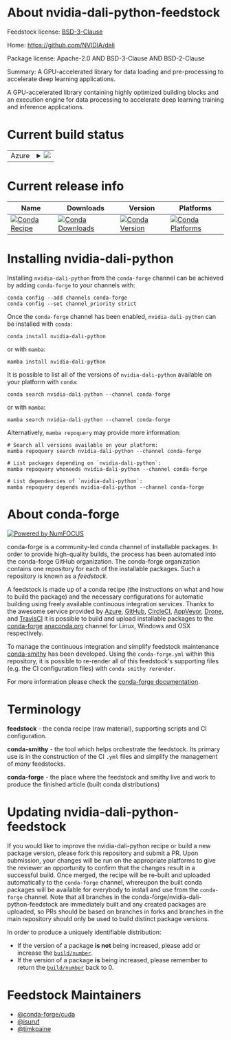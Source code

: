 About nvidia-dali-python-feedstock
==================================

Feedstock license: [BSD-3-Clause](https://github.com/conda-forge/nvidia-dali-python-feedstock/blob/main/LICENSE.txt)

Home: https://github.com/NVIDIA/dali

Package license: Apache-2.0 AND BSD-3-Clause AND BSD-2-Clause

Summary: A GPU-accelerated library for data loading and pre-processing to accelerate deep learning applications.

A GPU-accelerated library containing highly optimized building blocks and
an execution engine for data processing to accelerate deep learning training
and inference applications.

Current build status
====================


<table>
    
  <tr>
    <td>Azure</td>
    <td>
      <details>
        <summary>
          <a href="https://dev.azure.com/conda-forge/feedstock-builds/_build/latest?definitionId=23518&branchName=main">
            <img src="https://dev.azure.com/conda-forge/feedstock-builds/_apis/build/status/nvidia-dali-python-feedstock?branchName=main">
          </a>
        </summary>
        <table>
          <thead><tr><th>Variant</th><th>Status</th></tr></thead>
          <tbody><tr>
              <td>linux_64_cuda_compiler_version12.9python3.10.____cpython</td>
              <td>
                <a href="https://dev.azure.com/conda-forge/feedstock-builds/_build/latest?definitionId=23518&branchName=main">
                  <img src="https://dev.azure.com/conda-forge/feedstock-builds/_apis/build/status/nvidia-dali-python-feedstock?branchName=main&jobName=linux&configuration=linux%20linux_64_cuda_compiler_version12.9python3.10.____cpython" alt="variant">
                </a>
              </td>
            </tr><tr>
              <td>linux_64_cuda_compiler_version12.9python3.11.____cpython</td>
              <td>
                <a href="https://dev.azure.com/conda-forge/feedstock-builds/_build/latest?definitionId=23518&branchName=main">
                  <img src="https://dev.azure.com/conda-forge/feedstock-builds/_apis/build/status/nvidia-dali-python-feedstock?branchName=main&jobName=linux&configuration=linux%20linux_64_cuda_compiler_version12.9python3.11.____cpython" alt="variant">
                </a>
              </td>
            </tr><tr>
              <td>linux_64_cuda_compiler_version12.9python3.12.____cpython</td>
              <td>
                <a href="https://dev.azure.com/conda-forge/feedstock-builds/_build/latest?definitionId=23518&branchName=main">
                  <img src="https://dev.azure.com/conda-forge/feedstock-builds/_apis/build/status/nvidia-dali-python-feedstock?branchName=main&jobName=linux&configuration=linux%20linux_64_cuda_compiler_version12.9python3.12.____cpython" alt="variant">
                </a>
              </td>
            </tr><tr>
              <td>linux_64_cuda_compiler_version12.9python3.13.____cp313</td>
              <td>
                <a href="https://dev.azure.com/conda-forge/feedstock-builds/_build/latest?definitionId=23518&branchName=main">
                  <img src="https://dev.azure.com/conda-forge/feedstock-builds/_apis/build/status/nvidia-dali-python-feedstock?branchName=main&jobName=linux&configuration=linux%20linux_64_cuda_compiler_version12.9python3.13.____cp313" alt="variant">
                </a>
              </td>
            </tr><tr>
              <td>linux_64_cuda_compiler_version12.9python3.9.____cpython</td>
              <td>
                <a href="https://dev.azure.com/conda-forge/feedstock-builds/_build/latest?definitionId=23518&branchName=main">
                  <img src="https://dev.azure.com/conda-forge/feedstock-builds/_apis/build/status/nvidia-dali-python-feedstock?branchName=main&jobName=linux&configuration=linux%20linux_64_cuda_compiler_version12.9python3.9.____cpython" alt="variant">
                </a>
              </td>
            </tr><tr>
              <td>linux_aarch64_cuda_compiler_version12.9python3.10.____cpython</td>
              <td>
                <a href="https://dev.azure.com/conda-forge/feedstock-builds/_build/latest?definitionId=23518&branchName=main">
                  <img src="https://dev.azure.com/conda-forge/feedstock-builds/_apis/build/status/nvidia-dali-python-feedstock?branchName=main&jobName=linux&configuration=linux%20linux_aarch64_cuda_compiler_version12.9python3.10.____cpython" alt="variant">
                </a>
              </td>
            </tr><tr>
              <td>linux_aarch64_cuda_compiler_version12.9python3.11.____cpython</td>
              <td>
                <a href="https://dev.azure.com/conda-forge/feedstock-builds/_build/latest?definitionId=23518&branchName=main">
                  <img src="https://dev.azure.com/conda-forge/feedstock-builds/_apis/build/status/nvidia-dali-python-feedstock?branchName=main&jobName=linux&configuration=linux%20linux_aarch64_cuda_compiler_version12.9python3.11.____cpython" alt="variant">
                </a>
              </td>
            </tr><tr>
              <td>linux_aarch64_cuda_compiler_version12.9python3.12.____cpython</td>
              <td>
                <a href="https://dev.azure.com/conda-forge/feedstock-builds/_build/latest?definitionId=23518&branchName=main">
                  <img src="https://dev.azure.com/conda-forge/feedstock-builds/_apis/build/status/nvidia-dali-python-feedstock?branchName=main&jobName=linux&configuration=linux%20linux_aarch64_cuda_compiler_version12.9python3.12.____cpython" alt="variant">
                </a>
              </td>
            </tr><tr>
              <td>linux_aarch64_cuda_compiler_version12.9python3.13.____cp313</td>
              <td>
                <a href="https://dev.azure.com/conda-forge/feedstock-builds/_build/latest?definitionId=23518&branchName=main">
                  <img src="https://dev.azure.com/conda-forge/feedstock-builds/_apis/build/status/nvidia-dali-python-feedstock?branchName=main&jobName=linux&configuration=linux%20linux_aarch64_cuda_compiler_version12.9python3.13.____cp313" alt="variant">
                </a>
              </td>
            </tr><tr>
              <td>linux_aarch64_cuda_compiler_version12.9python3.9.____cpython</td>
              <td>
                <a href="https://dev.azure.com/conda-forge/feedstock-builds/_build/latest?definitionId=23518&branchName=main">
                  <img src="https://dev.azure.com/conda-forge/feedstock-builds/_apis/build/status/nvidia-dali-python-feedstock?branchName=main&jobName=linux&configuration=linux%20linux_aarch64_cuda_compiler_version12.9python3.9.____cpython" alt="variant">
                </a>
              </td>
            </tr>
          </tbody>
        </table>
      </details>
    </td>
  </tr>
</table>

Current release info
====================

| Name | Downloads | Version | Platforms |
| --- | --- | --- | --- |
| [![Conda Recipe](https://img.shields.io/badge/recipe-nvidia--dali--python-green.svg)](https://anaconda.org/conda-forge/nvidia-dali-python) | [![Conda Downloads](https://img.shields.io/conda/dn/conda-forge/nvidia-dali-python.svg)](https://anaconda.org/conda-forge/nvidia-dali-python) | [![Conda Version](https://img.shields.io/conda/vn/conda-forge/nvidia-dali-python.svg)](https://anaconda.org/conda-forge/nvidia-dali-python) | [![Conda Platforms](https://img.shields.io/conda/pn/conda-forge/nvidia-dali-python.svg)](https://anaconda.org/conda-forge/nvidia-dali-python) |

Installing nvidia-dali-python
=============================

Installing `nvidia-dali-python` from the `conda-forge` channel can be achieved by adding `conda-forge` to your channels with:

```
conda config --add channels conda-forge
conda config --set channel_priority strict
```

Once the `conda-forge` channel has been enabled, `nvidia-dali-python` can be installed with `conda`:

```
conda install nvidia-dali-python
```

or with `mamba`:

```
mamba install nvidia-dali-python
```

It is possible to list all of the versions of `nvidia-dali-python` available on your platform with `conda`:

```
conda search nvidia-dali-python --channel conda-forge
```

or with `mamba`:

```
mamba search nvidia-dali-python --channel conda-forge
```

Alternatively, `mamba repoquery` may provide more information:

```
# Search all versions available on your platform:
mamba repoquery search nvidia-dali-python --channel conda-forge

# List packages depending on `nvidia-dali-python`:
mamba repoquery whoneeds nvidia-dali-python --channel conda-forge

# List dependencies of `nvidia-dali-python`:
mamba repoquery depends nvidia-dali-python --channel conda-forge
```


About conda-forge
=================

[![Powered by
NumFOCUS](https://img.shields.io/badge/powered%20by-NumFOCUS-orange.svg?style=flat&colorA=E1523D&colorB=007D8A)](https://numfocus.org)

conda-forge is a community-led conda channel of installable packages.
In order to provide high-quality builds, the process has been automated into the
conda-forge GitHub organization. The conda-forge organization contains one repository
for each of the installable packages. Such a repository is known as a *feedstock*.

A feedstock is made up of a conda recipe (the instructions on what and how to build
the package) and the necessary configurations for automatic building using freely
available continuous integration services. Thanks to the awesome service provided by
[Azure](https://azure.microsoft.com/en-us/services/devops/), [GitHub](https://github.com/),
[CircleCI](https://circleci.com/), [AppVeyor](https://www.appveyor.com/),
[Drone](https://cloud.drone.io/welcome), and [TravisCI](https://travis-ci.com/)
it is possible to build and upload installable packages to the
[conda-forge](https://anaconda.org/conda-forge) [anaconda.org](https://anaconda.org/)
channel for Linux, Windows and OSX respectively.

To manage the continuous integration and simplify feedstock maintenance
[conda-smithy](https://github.com/conda-forge/conda-smithy) has been developed.
Using the ``conda-forge.yml`` within this repository, it is possible to re-render all of
this feedstock's supporting files (e.g. the CI configuration files) with ``conda smithy rerender``.

For more information please check the [conda-forge documentation](https://conda-forge.org/docs/).

Terminology
===========

**feedstock** - the conda recipe (raw material), supporting scripts and CI configuration.

**conda-smithy** - the tool which helps orchestrate the feedstock.
                   Its primary use is in the construction of the CI ``.yml`` files
                   and simplify the management of *many* feedstocks.

**conda-forge** - the place where the feedstock and smithy live and work to
                  produce the finished article (built conda distributions)


Updating nvidia-dali-python-feedstock
=====================================

If you would like to improve the nvidia-dali-python recipe or build a new
package version, please fork this repository and submit a PR. Upon submission,
your changes will be run on the appropriate platforms to give the reviewer an
opportunity to confirm that the changes result in a successful build. Once
merged, the recipe will be re-built and uploaded automatically to the
`conda-forge` channel, whereupon the built conda packages will be available for
everybody to install and use from the `conda-forge` channel.
Note that all branches in the conda-forge/nvidia-dali-python-feedstock are
immediately built and any created packages are uploaded, so PRs should be based
on branches in forks and branches in the main repository should only be used to
build distinct package versions.

In order to produce a uniquely identifiable distribution:
 * If the version of a package **is not** being increased, please add or increase
   the [``build/number``](https://docs.conda.io/projects/conda-build/en/latest/resources/define-metadata.html#build-number-and-string).
 * If the version of a package **is** being increased, please remember to return
   the [``build/number``](https://docs.conda.io/projects/conda-build/en/latest/resources/define-metadata.html#build-number-and-string)
   back to 0.

Feedstock Maintainers
=====================

* [@conda-forge/cuda](https://github.com/orgs/conda-forge/teams/cuda/)
* [@isuruf](https://github.com/isuruf/)
* [@timkpaine](https://github.com/timkpaine/)

